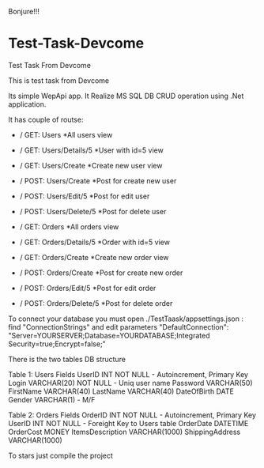 Bonjure!!!

# Test-Task-Devcome
Test Task From Devcome

This is test task from Devcome

Its simple WepApi app. It Realize MS SQL DB CRUD operation using .Net application.

It has couple of routse:
 - / GET: Users *All users view
 - / GET: Users/Details/5 *User with id=5 view
 - / GET: Users/Create *Create new user view
 - / POST: Users/Create *Post for create new user
 - / POST: Users/Edit/5 *Post for edit user
 - / POST: Users/Delete/5 *Post for delete user
 
 - / GET: Orders *All orders view
 - / GET: Orders/Details/5 *Order with id=5 view
 - / GET: Orders/Create *Create new order view
 - / POST: Orders/Create *Post for create new order
 - / POST: Orders/Edit/5 *Post for edit order
 - / POST: Orders/Delete/5 *Post for delete order
 
 
To connect your database you must open ./TestTaask/appsettings.json :
  find "ConnectionStrings" and edit parameters
 "DefaultConnection": "Server=YOURSERVER;Database=YOURDATABASE;Integrated Security=true;Encrypt=false;"
 
There is the two tables DB structure 

Table 1: Users 
Fields
   UserID INT NOT NULL - Autoincrement, Primary Key
   Login VARCHAR(20) NOT NULL - Uniq user name
   Password VARCHAR(50)
   FirstName VARCHAR(40)
   LastName VARCHAR(40)
   DateOfBirth DATE
   Gender VARCHAR(1) - M/F

Table 2: Orders
Fields
    OrderID  INT NOT NULL - Autoincrement, Primary Key
    UserID INT NOT NULL - Foreight Key to Users table
    OrderDate  DATETIME 
    OrderCost  MONEY
    ItemsDescription  VARCHAR(1000)
    ShippingAddress  VARCHAR(1000) 


To stars just compile the project
